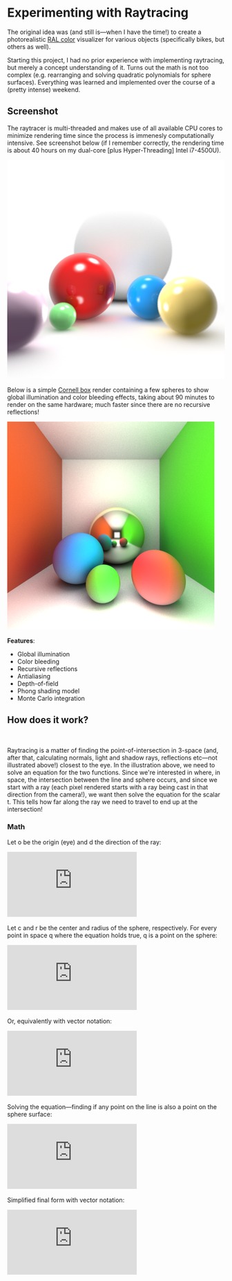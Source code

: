 # Experimenting with Raytracing

The original idea was (and still is—when I have the time!) to create a photorealistic [RAL color](https://en.wikipedia.org/wiki/RAL_colour_standard) visualizer for various objects (specifically bikes, but others as well).

Starting this project, I had no prior experience with implementing raytracing, but merely a concept understanding of it. Turns out the math is not too complex (e.g. rearranging and solving quadratic polynomials for sphere surfaces). Everything was learned and implemented over the course of a (pretty intense) weekend.

## Screenshot

The raytracer is multi-threaded and makes use of all available CPU cores to minimize rendering time since the process is immenesly computationally intensive. See screenshot below (if I remember correctly, the rendering time is about 40 hours on my dual-core [plus Hyper-Threading] Intel i7-4500U).

<img alt="" src="ral-viz/images/rt0.png"/>

Below is a simple [Cornell box](https://en.wikipedia.org/wiki/Cornell_box) render containing a few spheres to show global illumination and color bleeding effects, taking about 90 minutes to render on the same hardware; much faster since there are no recursive reflections!

<img alt="" src="ral-viz/images/rt1.png"/>

**Features**:

* Global illumination
* Color bleeding
* Recursive reflections
* Antialiasing
* Depth-of-field
* Phong shading model
* Monte Carlo integration

## How does it work?

<img alt="" src="images/raytrace.png"/>

Raytracing is a matter of finding the point-of-intersection in 3-space (and, after that, calculating normals, light and shadow rays, reflections etc—not illustrated above!) closest to the eye. In the illustration above, we need to solve an equation for the two functions. Since we're interested in where, in space, the intersection between the line and sphere occurs, and since we start with a ray (each pixel rendered starts with a ray being cast in that direction from the camera!), we want then solve the equation for the scalar t. This tells how far along the ray we need to travel to end up at the intersection!

### Math

Let o be the origin (eye) and d the direction of the ray:

![Eq. 1](https://latex.codecogs.com/gif.latex?%5Cvec%7Bp%7D%3D%5Cvec%7Bo%7D&plus;%5Cvec%7Bd%7D%20%5Ccdot%20t "Eq. 1")

Let c and r be the center and radius of the sphere, respectively. For every point in space q where the equation holds true, q is a point on the sphere:

![Eq. 2a](https://latex.codecogs.com/gif.latex?%28q_x-c_x%29%5E2&plus;%28q_y-c_y%29%5E2&plus;%28q_z-c_z%29%5E2%3Dr%5E2 "Eq. 2a")

Or, equivalently with vector notation:

![Eq. 2b](https://latex.codecogs.com/gif.latex?%28%5Cvec%7Bq%7D-%5Cvec%7Bc%7D%29%20%5Ccdot%20%28%5Cvec%7Bq%7D-%5Cvec%7Bc%7D%29%3Dr%5E2 "Eq. 2b")

Solving the equation—finding if any point on the line is also a point on the sphere surface:

![Eq. 3](https://latex.codecogs.com/gif.latex?%5C%5C%20%28o_x&plus;d_xt-c_x%29%5E2&plus;%28o_y&plus;d_yt-c_y%29%5E2&plus;%28o_z&plus;d_zt-c_z%29%5E2%3Dr%5E2%20%5C%5C%20%28%28o_x-c_x%29&plus;d_xt%29%5E2&plus;%28%28o_y-c_y%29&plus;d_yt%29%5E2&plus;%28%28o_z-c_z%29&plus;d_zt%29%5E2-r%5E2%3D0%20%5C%5C%20%5C%5C%20%28o_x-c_x%29%5E2&plus;2%28o_x-c_x%29d_xt&plus;t%5E2d_x%5E2%20&plus;%20%5C%5C%20%28o_y-c_y%29%5E2&plus;2%28o_y-c_y%29d_yt&plus;t%5E2d_y%5E2%20&plus;%20%5C%5C%20%28o_z-c_z%29%5E2&plus;2%28o_z-c_z%29d_yt&plus;t%5E2d_y%5E2%20-%20r%5E2%20%3D%200%20%5C%5C%20%5C%5C%20%28o_x-c_x%29%5E2&plus;%28o_y-c_y%29%5E2&plus;%28o_z-c_z%29%5E2%20&plus;%20%5C%5C%20%28%28o_x-c_x%29d_x&plus;%28o_y-c_y%29d_y&plus;%28o_z-c_z%29d_y%292t%20&plus;%20%5C%5C%20%28d_x%5E2&plus;d_y%5E2&plus;d_z%5E2%29t%5E2%20-%20r%5E2%20%3D%200%20%5C%5C%20%5C%5C%20a%3D%28d_x%5E2&plus;d_y%5E2&plus;d_z%5E2%29%20%5C%5C%20b%3D2%28%28o_x-c_x%29d_x&plus;%28o_y-c_y%29d_y&plus;%28o_z-c_z%29d_z%29%20%5C%5C%20c%3D%28o_x-c_x%29%5E2&plus;%28o_y-c_y%29%5E2&plus;%28o_z-c_z%29%5E2-r%20%5C%5C%20%5C%5C%20t%5E2&plus;%28%5Cdfrac%7Bb%7D%7Ba%7D%29t&plus;%28%5Cdfrac%7Bc%7D%7Ba%7D%29%20%3D%200%20%5C%5C%20%5C%5C%20t%5E2&plus;%28%5Cdfrac%7Bb%7D%7Ba%7D%29t%20%3D%20-%5Cdfrac%7Bc%7D%7Ba%7D%20%5C%5C%20%28t&plus;0.5%5Cdfrac%7Bb%7D%7Ba%7D%29%5E2%20%3D%20-%5Cdfrac%7Bc%7D%7Ba%7D&plus;0.25%28%5Cdfrac%7Bb%7D%7Ba%7D%29%5E2%20%5C%5C%20t&plus;0.5%5Cdfrac%7Bb%7D%7Ba%7D%20%3D%20%5Cpm%20%5Csqrt%7B-%5Cdfrac%7Bc%7D%7Ba%7D&plus;0.25%28%5Cdfrac%7Bb%7D%7Ba%7D%29%5E2%7D%20%5C%5C%20t%20%3D%20%5Cpm%20%5Csqrt%7B-%5Cdfrac%7Bc%7D%7Ba%7D&plus;0.25%28%5Cdfrac%7Bb%7D%7Ba%7D%29%5E2%7D%20-%200.5%5Cdfrac%7Bb%7D%7Ba%7D%20%5C%5C "Eq. 3")

Simplified final form with vector notation:

![Eq. 4](https://latex.codecogs.com/gif.latex?%5C%5C%20i%3D%5Cvec%7Bd%7D%20%5Ccdot%20%5Cvec%7Bd%7D%20%5C%5C%20j%3D%5Cvec%7Bd%7D%20%5Ccdot%20%5Cvec%7Bo%7D-%5Cvec%7Bd%7D%20%5Ccdot%20%5Cvec%7Bc%7D%20%5C%5C%20k%3D%5Cvec%7Bo%7D%20%5Ccdot%20%5Cvec%7Bo%7D&plus;%5Cvec%7Bc%7D%20%5Ccdot%20%5Cvec%7Bc%7D-2%28%5Cvec%7Bo%7D%20%5Ccdot%20%5Cvec%7Bc%7D%29-r%5E2%20%5C%5C%20%5C%5C%20t%3D-%5Cdfrac%7Bj%7D%7Bi%7D%20%5Cpm%20%5Csqrt%7B-%5Cdfrac%7Bk%7D%7Bi%7D&plus;%28%5Cdfrac%7Bj%7D%7Bi%7D%29%5E2%7D "Eq. 4")

